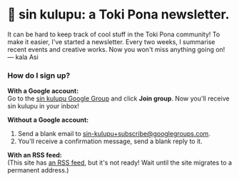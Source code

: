 ---
---
# 📰 sin kulupu: a Toki Pona newsletter.

It can be hard to keep track of cool stuff in the Toki Pona community! To make it easier, I've started a newsletter. Every two weeks, I summarise recent events and creative works. Now you won't miss anything going on!  
— kala Asi

### How do I sign up?

**With a Google account:**  
Go to the [sin kulupu Google Group](https://groups.google.com/g/sin-kulupu) and click **Join group**. Now you'll receive sin kulupu in your inbox!

**Without a Google account:**  
1. Send a blank email to [sin-kulupu+subscribe@googlegroups.com](mailto:sin-kulupu+subscribe@googlegroups.com).
2. You'll receive a confirmation message, send a blank reply to it.

**With an RSS feed:**  
(This site has [an RSS feed](./rss.xml), but it's not ready! Wait until the site migrates to a permanent address.)
